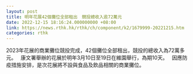 ```yaml
---
layout: post
title: 明年花展42個攤位全部租出　競投總收入逾72萬元
date: 2022-12-15 18:16:24.000000000 +08:00
link: https://news.rthk.hk/rthk/ch/component/k2/1679999-20221215.htm
categories: rthk
---
```


2023年花展的商業攤位競投完成，42個攤位全部租出，競投的總收入為72萬多元。
 
康文署舉辦的花展於明年3月10日至19日在維園舉行，為期10天。
 
因應防疫措施安排，是次花展將不設與食品及飲品相關的商業攤位。
